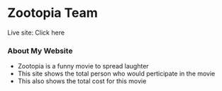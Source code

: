 # Zootopia Team

  Live site: <a src='https://eloquent-hermann-12eeb3.netlify.app/'>Click here</a>

  ### About My Website

  * Zootopia is a funny movie to spread laughter
  * This site shows the total person who would perticipate in the movie
  * This also shows the total cost for this movie